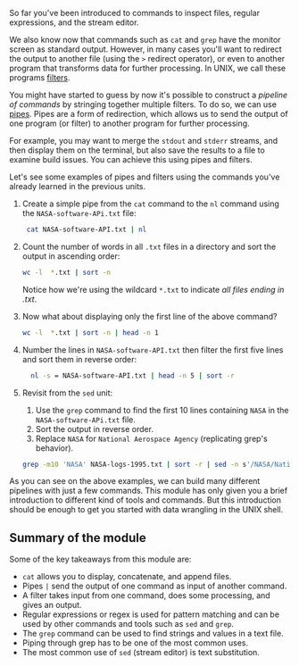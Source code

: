 So far you've been introduced to commands to inspect files, regular expressions, and the stream editor.

We also know now that commands such as `cat` and `grep` have the monitor screen as standard output. However, in many cases you'll want to redirect the output to another file (using the `>` redirect operator), or even to another program that transforms data for further processing. In UNIX, we call these programs [filters](http://www.linfo.org/filters.html).

You might have started to guess by now it's possible to construct a *pipeline of commands* by stringing together multiple filters. To do so, we can use [pipes](http://www.linfo.org/pipes.html). Pipes are a form of redirection, which allows us to send the output of one program (or filter) to another program for further processing.

For example, you may want to merge the `stdout` and `stderr` streams, and then display them on the terminal, but also save the results to a file to examine build issues. You can achieve this using pipes and filters.

Let's see some examples of pipes and filters using the commands you've already learned in the previous units.

1. Create a simple pipe from the `cat` command to the `nl` command using the `NASA-software-APi.txt` file:

    ```bash
     cat NASA-software-API.txt | nl
    ```

2. Count the number of words in all `.txt` files in a directory and sort the output in ascending order:

    ```bash
    wc -l  *.txt | sort -n
    ```

    Notice how we're using the wildcard `*.txt` to indicate *all files ending in .txt*.

3. Now what about displaying only the first line of the above command?

   ```bash
   wc -l  *.txt | sort -n | head -n 1
   ```

4. Number the lines in `NASA-software-API.txt` then filter the first five lines and sort them in reverse order:

   ```bash
     nl -s = NASA-software-API.txt | head -n 5 | sort -r
   ```

5. Revisit from the `sed` unit:

    1. Use the `grep` command to find the first 10 lines containing `NASA` in the `NASA-software-APi.txt` file.
    2. Sort the output in reverse order.
    3. Replace `NASA` for `National Aerospace Agency` (replicating grep's behavior).

    ```bash
    grep -m10 'NASA' NASA-logs-1995.txt | sort -r | sed -n s'/NASA/National Aerospace Agency/p'
    ```

As you can see on the above examples, we can build many different pipelines with just a few commands. This module has only given you a brief introduction to different kind of tools and commands. But this introduction should be enough to get you started with data wrangling in the UNIX shell.

## Summary of the module

Some of the key takeaways from this module  are:

- `cat` allows you to display, concatenate, and append files.
- Pipes `|` send the output of one command as input of another command.
- A filter takes input from one command, does some processing, and gives an output.
- Regular expressions or regex is used for pattern matching and can be used by other commands and tools such as `sed` and `grep`.
- The `grep` command can be used to find strings and values in a text file.
- Piping through grep has to be one of the most common uses.
- The most common use of `sed` (stream editor) is text substitution.
